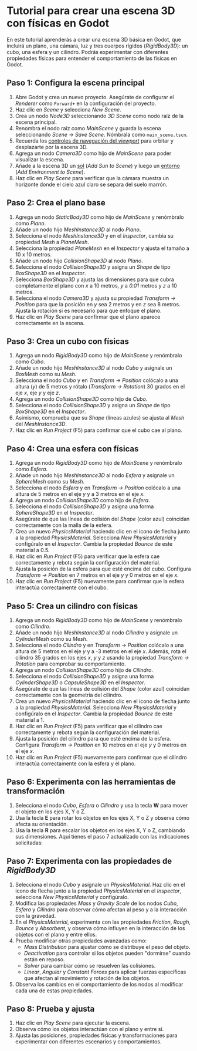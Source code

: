 # Tutorial para crear una escena 3D con físicas en Godot

En este tutorial aprenderás a crear una escena 3D básica en Godot, que incluirá un plano, una cámara, luz y tres cuerpos rígidos (_RigidBody3D_): un cubo, una esfera y un cilindro. Podrás experimentar con diferentes propiedades físicas para entender el comportamiento de las físicas en Godot.

## Paso 1: Configura la escena principal

1. Abre Godot y crea un nuevo proyecto. Asegúrate de configurar el _Renderer_ como `Forward+` en la configuración del proyecto.
2. Haz clic en _Scene_ y selecciona _New Scene_.
3. Crea un nodo _Node3D_ seleccionando _3D Scene_ como nodo raíz de la escena principal.
4. Renombra el nodo raíz como _MainScene_ y guarda la escena seleccionando _Scene → Save Scene_. Nómbrala como `main_scene.tscn`.
5. Recuerda los [controles de navegación del _viewport_][T01] para orbitar y desplazarte por la escena 3D.
6. Agrega un nodo _Camera3D_ como hijo de _MainScene_ para poder visualizar la escena.
7. Añade a la escena 3D un [sol][T02] (_Add Sun to Scene_) y luego un [entorno][T03] (_Add Environment to Scene_).
8. Haz clic en _Play Scene_ para verificar que la cámara muestra un horizonte donde el cielo azul claro se separa del suelo marrón.

## Paso 2: Crea el plano base

1. Agrega un nodo _StaticBody3D_ como hijo de _MainScene_ y renómbralo como _Plano_.
2. Añade un nodo hijo _MeshInstance3D_ al nodo _Plano_.
3. Selecciona el nodo _MeshInstance3D_ y en el _Inspector_, cambia su propiedad _Mesh_ a _PlaneMesh_.
4. Selecciona la propiedad _PlaneMesh_ en el _Inspector_ y ajusta el tamaño a 10 x 10 metros.
5. Añade un nodo hijo _CollisionShape3D_ al nodo _Plano_.
6. Selecciona el nodo _CollisionShape3D_ y asigna un _Shape_ de tipo _BoxShape3D_ en el _Inspector_.
7. Selecciona _BoxShape3D_ y ajusta las dimensiones para que cubra completamente el plano con _x_ a 10 metros, _y_ a _0.01_ metros y _z_ a 10 metros.
8. Selecciona el nodo _Camera3D_ y ajusta su propiedad _Transform → Position_ para que la posición en _y_ sea 2 metros y en _z_ sea 8 metros. Ajusta la rotación si es necesario para que enfoque el plano.
9. Haz clic en _Play Scene_ para confirmar que el plano aparece correctamente en la escena.

## Paso 3: Crea un cubo con físicas

1. Agrega un nodo _RigidBody3D_ como hijo de _MainScene_ y renómbralo como _Cubo_.
2. Añade un nodo hijo _MeshInstance3D_ al nodo _Cubo_ y asígnale un _BoxMesh_ como su _Mesh_.
3. Selecciona el nodo _Cubo_ y en _Transform → Position_ colócalo a una altura (_y_) de 5 metros y rótalo (_Transform → Rotation_) 30 grados en el eje _x_, eje _y_ y eje _z_.
4. Agrega un nodo _CollisionShape3D_ como hijo de _Cubo_.
5. Selecciona el nodo _CollisionShape3D_ y asigna un _Shape_ de tipo _BoxShape3D_ en el _Inspector_.
6. Asimismo, comprueba que su _Shape_ (líneas azules) se ajusta al _Mesh_ del _MeshInstance3D_.
7. Haz clic en _Run Project_ (F5) para confirmar que el cubo cae al plano.

## Paso 4: Crea una esfera con físicas

1. Agrega un nodo _RigidBody3D_ como hijo de _MainScene_ y renómbralo como _Esfera_.
2. Añade un nodo hijo _MeshInstance3D_ al nodo _Esfera_ y asígnale un _SphereMesh_ como su _Mesh_.
3. Selecciona el nodo _Esfera_ y en _Transform → Position_ colócalo a una altura de 5 metros en el eje _y_ y a 3 metros en el eje _x_.
4. Agrega un nodo _CollisionShape3D_ como hijo de _Esfera_.
5. Selecciona el nodo _CollisionShape3D_ y asigna una forma _SphereShape3D_ en el _Inspector_.
6. Asegúrate de que las líneas de colisión del _Shape_ (color azul) coincidan correctamente con la malla de la esfera.
7. Crea un nuevo _PhysicsMaterial_ haciendo clic en el icono de flecha junto a la propiedad _PhysicsMaterial_. Selecciona _New PhysicsMaterial_ y configúralo en el _Inspector_. Cambia la propiedad _Bounce_ de este material a 0.5.
8. Haz clic en _Run Project_ (F5) para verificar que la esfera cae correctamente y rebota según la configuración del material.
9. Ajusta la posición de la esfera para que esté encima del cubo. Configura _Transform → Position_ en 7 metros en el eje _y_ y 0 metros en el eje _x_.
10. Haz clic en _Run Project_ (F5) nuevamente para confirmar que la esfera interactúa correctamente con el cubo.

## Paso 5: Crea un cilindro con físicas

1. Agrega un nodo _RigidBody3D_ como hijo de _MainScene_ y renómbralo como _Cilindro_.
2. Añade un nodo hijo _MeshInstance3D_ al nodo _Cilindro_ y asígnale un _CylinderMesh_ como su _Mesh_.
3. Selecciona el nodo _Cilindro_ y en _Transform → Position_ colócalo a una altura de 5 metros en el eje _y_ y a -3 metros en el eje _x_. Además, rota el cilindro 35 grados en los ejes _x_, _y_ y _z_ usando la propiedad _Transform → Rotation_ para comprobar su comportamiento.
4. Agrega un nodo _CollisionShape3D_ como hijo de _Cilindro_.
5. Selecciona el nodo _CollisionShape3D_ y asigna una forma _CylinderShape3D_ o _CapsuleShape3D_ en el _Inspector_.
6. Asegúrate de que las líneas de colisión del _Shape_ (color azul) coincidan correctamente con la geometría del cilindro.
7. Crea un nuevo _PhysicsMaterial_ haciendo clic en el icono de flecha junto a la propiedad _PhysicsMaterial_. Selecciona _New PhysicsMaterial_ y configúralo en el _Inspector_. Cambia la propiedad _Bounce_ de este material a 1.
8. Haz clic en _Run Project_ (F5) para verificar que el cilindro cae correctamente y rebota según la configuración del material.
9. Ajusta la posición del cilindro para que esté encima de la esfera. Configura _Transform → Position_ en 10 metros en el eje _y_ y 0 metros en el eje _x_.
10. Haz clic en _Run Project_ (F5) nuevamente para confirmar que el cilindro interactúa correctamente con la esfera y el plano.

## Paso 6: Experimenta con las herramientas de transformación

1. Selecciona el nodo _Cubo_, _Esfera_ o _Cilindro_ y usa la tecla **W** para mover el objeto en los ejes X, Y o Z.
2. Usa la tecla **E** para rotar los objetos en los ejes X, Y o Z y observa cómo afecta su orientación.
3. Usa la tecla **R** para escalar los objetos en los ejes X, Y o Z, cambiando sus dimensiones.
Aquí tienes el paso 7 actualizado con las indicaciones solicitadas:

## Paso 7: Experimenta con las propiedades de _RigidBody3D_

1. Selecciona el nodo _Cubo_ y asígnale un _PhysicsMaterial_. Haz clic en el icono de flecha junto a la propiedad _PhysicsMaterial_ en el _Inspector_, selecciona _New PhysicsMaterial_ y configúralo.
2. Modifica las propiedades _Mass_ y _Gravity Scale_ de los nodos _Cubo_, _Esfera_ y _Cilindro_ para observar cómo afectan al peso y a la interacción con la gravedad.
3. En el _PhysicsMaterial_, experimenta con las propiedades _Friction_, _Rough_, _Bounce_ y _Absorbent_, y observa cómo influyen en la interacción de los objetos con el plano y entre ellos.
4. Prueba modificar otras propiedades avanzadas como:
   - _Mass Distribution_ para ajustar cómo se distribuye el peso del objeto.
   - _Deactivation_ para controlar si los objetos pueden "dormirse" cuando están en reposo.
   - _Solver_ para cambiar cómo se resuelven las colisiones.
   - _Linear_, _Angular_ y _Constant Forces_ para aplicar fuerzas específicas que afectan al movimiento y rotación de los objetos.
5. Observa los cambios en el comportamiento de los nodos al modificar cada una de estas propiedades.

## Paso 8: Prueba y ajusta

1. Haz clic en _Play Scene_ para ejecutar la escena.
2. Observa cómo los objetos interactúan con el plano y entre sí.
3. Ajusta las posiciones, propiedades físicas y transformaciones para experimentar con diferentes escenarios y comportamientos.

[T01]: https://github.com/milq/milq.github.io/blob/master/cursos/godot/tutorials/3d_viewport_navigation_controls.md
[T02]: https://raw.githubusercontent.com/milq/milq.github.io/refs/heads/master/cursos/godot/images/add_sun_to_scene.png
[T03]: https://raw.githubusercontent.com/milq/milq.github.io/refs/heads/master/cursos/godot/images/add_environment_to_scene.png
